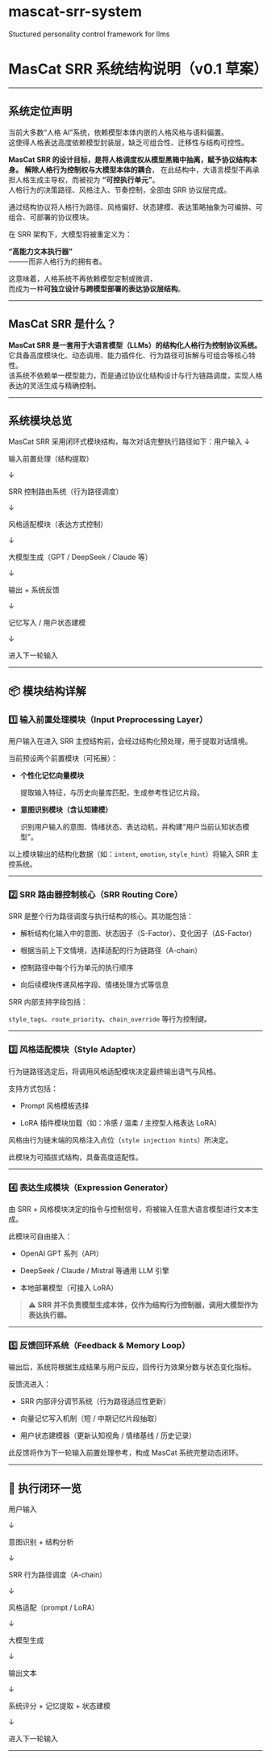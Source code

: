 # mascat-srr-system
Stuctured personality control framework for llms

#  MasCat SRR 系统结构说明（v0.1 草案）

---

## 系统定位声明

当前大多数“人格 AI”系统，依赖模型本体内嵌的人格风格与语料偏置。  
这使得人格表达高度依赖模型封装层，缺乏可组合性、迁移性与结构可控性。

**MasCat SRR 的设计目标，是将人格调度权从模型黑箱中抽离，赋予协议结构本身。**
**解除人格行为控制权与大模型本体的耦合**， 
在此结构中，大语言模型不再承担人格生成主导权，而被视为 **“可控执行单元”**。  
人格行为的决策路径、风格注入、节奏控制，全部由 SRR 协议层完成。

通过结构协议将人格行为路径、风格偏好、状态建模、表达策略抽象为可编排、可组合、可部署的协议模块。

在 SRR 架构下，大模型将被重定义为：

**“高能力文本执行器”**  
⸻而非人格行为的拥有者。

这意味着，人格系统不再依赖模型定制或微调，  
而成为一种**可独立设计与跨模型部署的表达协议层结构**。

---

##  MasCat SRR 是什么？

**MasCat SRR 是一套用于大语言模型（LLMs）的结构化人格行为控制协议系统。**  
它具备高度模块化、动态调用、能力插件化、行为路径可拆解与可组合等核心特性。  
该系统不依赖单一模型能力，而是通过协议化结构设计与行为链路调度，实现人格表达的灵活生成与精确控制。

---

##  系统模块总览

MasCat SRR 采用闭环式模块结构，每次对话完整执行路径如下：用户输入
↓

输入前置处理（结构提取）

↓

SRR 控制路由系统（行为路径调度）

↓

风格适配模块（表达方式控制）

↓

大模型生成（GPT / DeepSeek / Claude 等）

↓

输出 + 系统反馈

↓

记忆写入 / 用户状态建模

↓

进入下一轮输入

---



## 📦 模块结构详解



### 1️⃣ 输入前置处理模块（Input Preprocessing Layer）



用户输入在进入 SRR 主控结构前，会经过结构化预处理，用于提取对话情境。



当前预设两个前置模块（可拓展）：



- **个性化记忆向量模块**  

  提取输入特征，与历史向量库匹配，生成参考性记忆片段。



- **意图识别模块（含认知建模）**  

  识别用户输入的意图、情绪状态、表达动机，并构建“用户当前认知状态模型”。



以上模块输出的结构化数据（如：`intent`, `emotion`, `style_hint`）将输入 SRR 主控系统。



---



### 2️⃣ SRR 路由器控制核心（SRR Routing Core）



SRR 是整个行为路径调度与执行结构的核心。其功能包括：



- 解析结构化输入中的意图、状态因子（S-Factor）、变化因子（ΔS-Factor）  

- 根据当前上下文情境，选择适配的行为链路径（A-chain）  

- 控制路径中每个行为单元的执行顺序  

- 向后续模块传递风格字段、情绪处理方式等信息



SRR 内部支持字段包括：  

`style_tags`、`route_priority`、`chain_override` 等行为控制键。



---



### 3️⃣ 风格适配模块（Style Adapter）



行为链路径选定后，将调用风格适配模块决定最终输出语气与风格。  

支持方式包括：



- Prompt 风格模板选择  

- LoRA 插件模块加载（如：冷感 / 温柔 / 主控型人格表达 LoRA）



风格由行为链末端的风格注入点位（`style injection hints`）所决定。  

此模块为可插拔式结构，具备高度适配性。



---



### 4️⃣ 表达生成模块（Expression Generator）



由 SRR + 风格模块决定的指令与控制信号，将被输入任意大语言模型进行文本生成。  

此模块可自由接入：



- OpenAI GPT 系列（API）  

- DeepSeek / Claude / Mistral 等通用 LLM 引擎  

- 本地部署模型（可接入 LoRA）



> ⚠️ **SRR 并不负责模型生成本体，仅作为结构行为控制器，调用大模型作为表达执行器。**



---



### 5️⃣ 反馈回环系统（Feedback & Memory Loop）



输出后，系统将根据生成结果与用户反应，回传行为效果分数与状态变化指标。



反馈流进入：



- SRR 内部评分调节系统（行为路径适应性更新）  

- 向量记忆写入机制（短 / 中期记忆片段抽取）  

- 用户状态建模器（更新认知视角 / 情绪基线 / 历史记录）



此反馈将作为下一轮输入前置处理参考，构成 MasCat 系统完整动态闭环。



---




## 🔁 执行闭环一览



用户输入

↓

意图识别 + 结构分析

↓

SRR 行为路径调度（A-chain）

↓

风格适配（prompt / LoRA）

↓

大模型生成

↓

输出文本

↓

系统评分 + 记忆提取 + 状态建模

↓

进入下一轮输入

---

